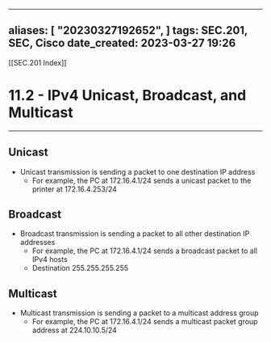 
---
aliases: [ "20230327192652",  ]
tags: SEC.201, SEC, Cisco
date_created: 2023-03-27 19:26
---
[[SEC.201 Index]]
# 11.2 - IPv4 Unicast, Broadcast, and Multicast
---
## Unicast
- Unicast transmission is sending a packet to one destination IP address
	- For example, the PC at 172.16.4.1/24 sends a unicast packet to the printer at 172.16.4.253/24
## Broadcast
- Broadcast transmission is sending a packet to all other destination IP addresses
	- For example, the PC at 172.16.4.1/24 sends a broadcast packet to all IPv4 hosts
	- Destination 255.255.255.255
## Multicast
- Multicast transmission is sending a packet to a multicast address group
	- For example, the PC at 172.16.4.1/24 sends a multicast packet group address at 224.10.10.5/24

